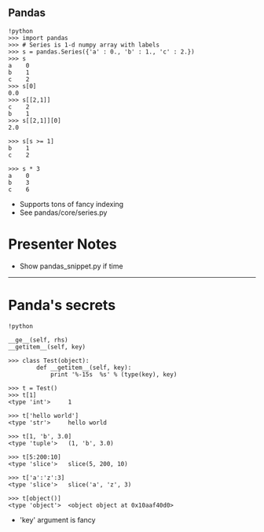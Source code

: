## Pandas

    !python
    >>> import pandas
    >>> # Series is 1-d numpy array with labels
    >>> s = pandas.Series({'a' : 0., 'b' : 1., 'c' : 2.})
    >>> s
    a    0
    b    1
    c    2
    >>> s[0]
    0.0
    >>> s[[2,1]]
    c    2
    b    1
    >>> s[[2,1]][0]
    2.0

    >>> s[s >= 1]
    b    1
    c    2

    >>> s * 3
    a    0
    b    3
    c    6

- Supports tons of fancy indexing
- See pandas/core/series.py

# Presenter Notes

- Show pandas_snippet.py if time

--------------------------------------------------

# Panda's secrets

    !python

    __ge__(self, rhs)
    __getitem__(self, key)

    >>> class Test(object):
            def __getitem__(self, key):
                print '%-15s  %s' % (type(key), key)

    >>> t = Test()
    >>> t[1]
    <type 'int'>     1

    >>> t['hello world']
    <type 'str'>     hello world

    >>> t[1, 'b', 3.0]
    <type 'tuple'>   (1, 'b', 3.0)

    >>> t[5:200:10]
    <type 'slice'>   slice(5, 200, 10)

    >>> t['a':'z':3]
    <type 'slice'>   slice('a', 'z', 3)

    >>> t[object()]
    <type 'object'>  <object object at 0x10aaf40d0>

- 'key' argument is fancy
